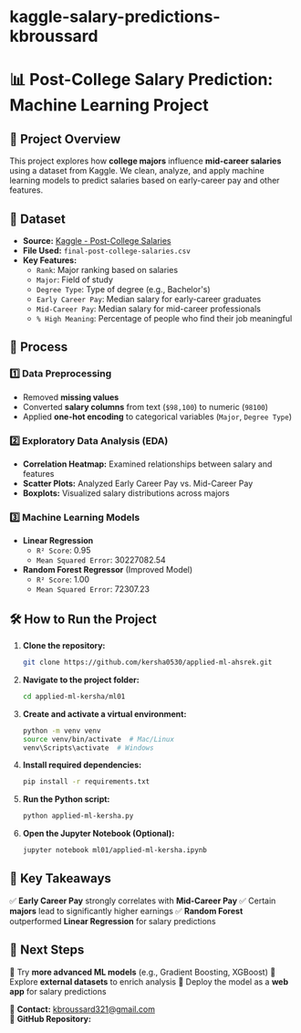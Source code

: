 # kaggle-salary-predictions-kbroussard
# 📊 Post-College Salary Prediction: Machine Learning Project

## 🚀 Project Overview
This project explores how **college majors** influence **mid-career salaries** using a dataset from Kaggle. We clean, analyze, and apply machine learning models to predict salaries based on early-career pay and other features.

## 📂 Dataset
- **Source:** [Kaggle - Post-College Salaries](https://www.kaggle.com/datasets/rathoddharmendra/post-college-salaries)
- **File Used:** `final-post-college-salaries.csv`
- **Key Features:**
  - `Rank`: Major ranking based on salaries
  - `Major`: Field of study
  - `Degree Type`: Type of degree (e.g., Bachelor's)
  - `Early Career Pay`: Median salary for early-career graduates
  - `Mid-Career Pay`: Median salary for mid-career professionals
  - `% High Meaning`: Percentage of people who find their job meaningful

## 📌 Process
### 1️⃣ Data Preprocessing
- Removed **missing values**
- Converted **salary columns** from text (`$98,100`) to numeric (`98100`)
- Applied **one-hot encoding** to categorical variables (`Major`, `Degree Type`)

### 2️⃣ Exploratory Data Analysis (EDA)
- **Correlation Heatmap:** Examined relationships between salary and features
- **Scatter Plots:** Analyzed Early Career Pay vs. Mid-Career Pay
- **Boxplots:** Visualized salary distributions across majors

### 3️⃣ Machine Learning Models
- **Linear Regression**
  - `R² Score`: 0.95
  - `Mean Squared Error`: 30227082.54
- **Random Forest Regressor** (Improved Model)
  - `R² Score`: 1.00
  - `Mean Squared Error`: 72307.23

## 🛠 How to Run the Project
1. **Clone the repository:**
   ```sh
   git clone https://github.com/kersha0530/applied-ml-ahsrek.git
   ```
2. **Navigate to the project folder:**
   ```sh
   cd applied-ml-kersha/ml01
   ```
3. **Create and activate a virtual environment:**
   ```sh
   python -m venv venv
   source venv/bin/activate  # Mac/Linux
   venv\Scripts\activate  # Windows
   ```
4. **Install required dependencies:**
   ```sh
   pip install -r requirements.txt
   ```
5. **Run the Python script:**
   ```sh
   python applied-ml-kersha.py
   ```
6. **Open the Jupyter Notebook (Optional):**
   ```sh
   jupyter notebook ml01/applied-ml-kersha.ipynb
   ```

## 📌 Key Takeaways
✅ **Early Career Pay** strongly correlates with **Mid-Career Pay**
✅ Certain **majors** lead to significantly higher earnings
✅ **Random Forest** outperformed **Linear Regression** for salary predictions

## 📌 Next Steps
🔹 Try **more advanced ML models** (e.g., Gradient Boosting, XGBoost)
🔹 Explore **external datasets** to enrich analysis
🔹 Deploy the model as a **web app** for salary predictions

📧 **Contact:** kbroussard321@gmail.com  
🔗 **GitHub Repository:** 
